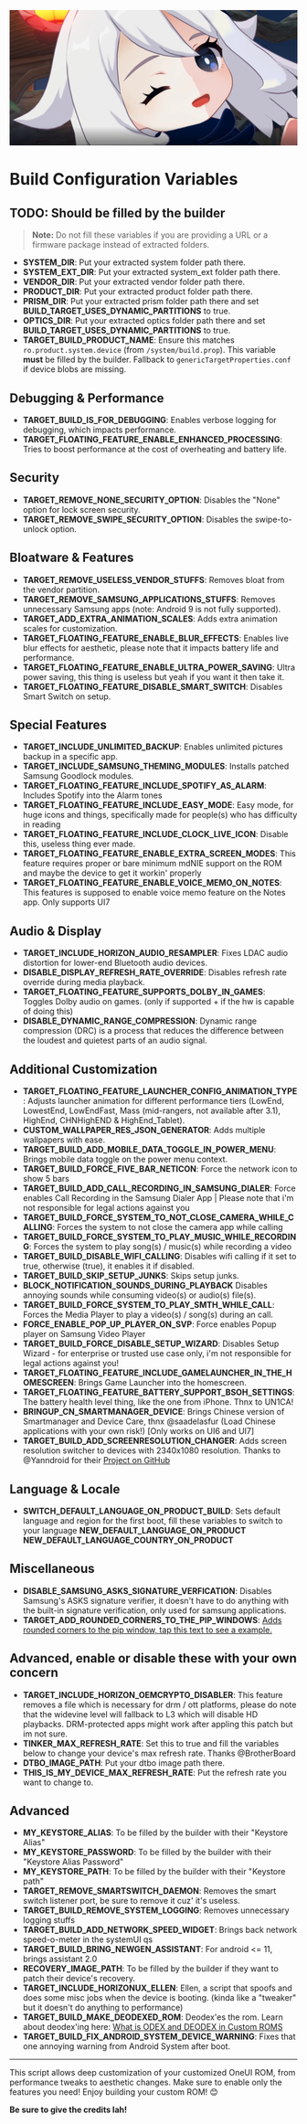 ![emergency_food_again](https://github.com/forsaken-heart24/i_dont_want_to_be_an_weirdo/blob/main/banner_images/emergency_food_again.png?raw=true)

# Build Configuration Variables

## TODO: Should be filled by the builder
> **Note:** Do not fill these variables if you are providing a URL or a firmware package instead of extracted folders.

- **SYSTEM_DIR**: Put your extracted system folder path there.
- **SYSTEM_EXT_DIR**: Put your extracted system_ext folder path there.
- **VENDOR_DIR**: Put your extracted vendor folder path there.
- **PRODUCT_DIR**: Put your extracted product folder path there.
- **PRISM_DIR**: Put your extracted prism folder path there and set **BUILD_TARGET_USES_DYNAMIC_PARTITIONS** to true.
- **OPTICS_DIR**: Put your extracted optics folder path there and set **BUILD_TARGET_USES_DYNAMIC_PARTITIONS** to true.
- **TARGET_BUILD_PRODUCT_NAME**: Ensure this matches `ro.product.system.device` (from `/system/build.prop`). This variable **must** be filled by the builder. Fallback to `genericTargetProperties.conf` if device blobs are missing.

## Debugging & Performance
- **TARGET_BUILD_IS_FOR_DEBUGGING**: Enables verbose logging for debugging, which impacts performance.
- **TARGET_FLOATING_FEATURE_ENABLE_ENHANCED_PROCESSING**: Tries to boost performance at the cost of overheating and battery life.

## Security
- **TARGET_REMOVE_NONE_SECURITY_OPTION**: Disables the "None" option for lock screen security. 
- **TARGET_REMOVE_SWIPE_SECURITY_OPTION**: Disables the swipe-to-unlock option.

## Bloatware & Features
- **TARGET_REMOVE_USELESS_VENDOR_STUFFS**: Removes bloat from the vendor partition.
- **TARGET_REMOVE_SAMSUNG_APPLICATIONS_STUFFS**: Removes unnecessary Samsung apps (note: Android 9 is not fully supported).
- **TARGET_ADD_EXTRA_ANIMATION_SCALES**: Adds extra animation scales for customization.
- **TARGET_FLOATING_FEATURE_ENABLE_BLUR_EFFECTS**: Enables live blur effects for aesthetic, please note that it impacts battery life and performance.
- **TARGET_FLOATING_FEATURE_ENABLE_ULTRA_POWER_SAVING**: Ultra power saving, this thing is useless but yeah if you want it then take it.
- **TARGET_FLOATING_FEATURE_DISABLE_SMART_SWITCH**: Disables Smart Switch on setup.

## Special Features
- **TARGET_INCLUDE_UNLIMITED_BACKUP**: Enables unlimited pictures backup in a specific app.
- **TARGET_INCLUDE_SAMSUNG_THEMING_MODULES**: Installs patched Samsung Goodlock modules.
- **TARGET_FLOATING_FEATURE_INCLUDE_SPOTIFY_AS_ALARM**: Includes Spotify into the Alarm tones
- **TARGET_FLOATING_FEATURE_INCLUDE_EASY_MODE**: Easy mode, for huge icons and things, specifically made for people(s) who has difficulty in reading
- **TARGET_FLOATING_FEATURE_INCLUDE_CLOCK_LIVE_ICON**: Disable this, useless thing ever made.
- **TARGET_FLOATING_FEATURE_ENABLE_EXTRA_SCREEN_MODES**: This feature requires proper or bare minimum mdNIE support on the ROM and maybe the device to get it workin' properly
- **TARGET_FLOATING_FEATURE_ENABLE_VOICE_MEMO_ON_NOTES**: This features is supposed to enable voice memo feature on the Notes app. Only supports UI7

## Audio & Display
- **TARGET_INCLUDE_HORIZON_AUDIO_RESAMPLER**: Fixes LDAC audio distortion for lower-end Bluetooth audio devices.
- **DISABLE_DISPLAY_REFRESH_RATE_OVERRIDE**: Disables refresh rate override during media playback.
- **TARGET_FLOATING_FEATURE_SUPPORTS_DOLBY_IN_GAMES**: Toggles Dolby audio on games. (only if supported + if the hw is capable of doing this)
- **DISABLE_DYNAMIC_RANGE_COMPRESSION**: Dynamic range compression (DRC) is a process that reduces the difference between the loudest and quietest parts of an audio signal.

## Additional Customization
- **TARGET_FLOATING_FEATURE_LAUNCHER_CONFIG_ANIMATION_TYPE**: Adjusts launcher animation for different performance tiers (LowEnd, LowestEnd, LowEndFast, Mass (mid-rangers, not available after 3.1), HighEnd, CHNHighEND & HighEnd_Tablet).
- **CUSTOM_WALLPAPER_RES_JSON_GENERATOR**: Adds multiple wallpapers with ease.
- **TARGET_BUILD_ADD_MOBILE_DATA_TOGGLE_IN_POWER_MENU**: Brings mobile data toggle on the power menu context.
- **TARGET_BUILD_FORCE_FIVE_BAR_NETICON**: Force the network icon to show 5 bars
- **TARGET_BUILD_ADD_CALL_RECORDING_IN_SAMSUNG_DIALER**: Force enables Call Recording in the Samsung Dialer App | Please note that i'm not responsible for legal actions against you
- **TARGET_BUILD_FORCE_SYSTEM_TO_NOT_CLOSE_CAMERA_WHILE_CALLING**: Forces the system to not close the camera app while calling
- **TARGET_BUILD_FORCE_SYSTEM_TO_PLAY_MUSIC_WHILE_RECORDING**: Forces the system to play song(s) / music(s) while recording a video
- **TARGET_BUILD_DISABLE_WIFI_CALLING**: Disables wifi calling if it set to true, otherwise (true), it enables it if disabled.
- **TARGET_BUILD_SKIP_SETUP_JUNKS**: Skips setup junks.
- **BLOCK_NOTIFICATION_SOUNDS_DURING_PLAYBACK** Disables annoying sounds while consuming video(s) or audio(s) file(s).
- **TARGET_BUILD_FORCE_SYSTEM_TO_PLAY_SMTH_WHILE_CALL**: Forces the Media Player to play a video(s) / song(s) during an call.
- **FORCE_ENABLE_POP_UP_PLAYER_ON_SVP**: Force enables Popup player on Samsung Video Player
- **TARGET_BUILD_FORCE_DISABLE_SETUP_WIZARD**: Disables Setup Wizard - for enterprise or trusted use case only, i'm not responsible for legal actions against you!
- **TARGET_FLOATING_FEATURE_INCLUDE_GAMELAUNCHER_IN_THE_HOMESCREEN**: Brings Game Launcher into the homescreen.
- **TARGET_FLOATING_FEATURE_BATTERY_SUPPORT_BSOH_SETTINGS**: The battery health level thing, like the one from iPhone. Thnx to UN1CA!
- **BRINGUP_CN_SMARTMANAGER_DEVICE**: Brings Chinese version of Smartmanager and Device Care, thnx @saadelasfur (Load Chinese applications with your own risk!) [Only works on UI6 and UI7]
- **TARGET_BUILD_ADD_SCREENRESOLUTION_CHANGER**: Adds screen resolution switcher to devices with 2340x1080 resolution. Thanks to @Yanndroid for their <a href="https://github.com/Yanndroid/ScreenResolution">Project on GitHub</a>

## Language & Locale
- **SWITCH_DEFAULT_LANGUAGE_ON_PRODUCT_BUILD**: Sets default language and region for the first boot, fill these variables to switch to your language **NEW_DEFAULT_LANGUAGE_ON_PRODUCT** **NEW_DEFAULT_LANGUAGE_COUNTRY_ON_PRODUCT**

## Miscellaneous 
- **DISABLE_SAMSUNG_ASKS_SIGNATURE_VERFICATION**: Disables Samsung's ASKS signature verifier, it doesn't have to do anything with the built-in signature verification, only used for samsung applications.
- **TARGET_ADD_ROUNDED_CORNERS_TO_THE_PIP_WINDOWS**: <a href="https://github.com/forsaken-heart24/i_dont_want_to_be_an_weirdo/blob/main/banner_images/rounded_corners_hux_ex.png">Adds rounded corners to the pip window, tap this text to see a example.</a>

## Advanced, enable or disable these with your own concern
- **TARGET_INCLUDE_HORIZON_OEMCRYPTO_DISABLER**: This feature removes a file which is necessary for drm / ott platforms, please do note that the widevine level will fallback to L3 which will disable HD playbacks. DRM-protected apps might work after appling this patch but im not sure.
- **TINKER_MAX_REFRESH_RATE**: Set this to true and fill the variables below to change your device's max refresh rate. Thanks @BrotherBoard
- **DTBO_IMAGE_PATH**: Put your dtbo image path there.
- **THIS_IS_MY_DEVICE_MAX_REFRESH_RATE**: Put the refresh rate you want to change to.

## Advanced
- **MY_KEYSTORE_ALIAS**: To be filled by the builder with their "Keystore Alias"
- **MY_KEYSTORE_PASSWORD**: To be filled by the builder with their "Keystore Alias Password"
- **MY_KEYSTORE_PATH**: To be filled by the builder with their "Keystore path"
- **TARGET_REMOVE_SMARTSWITCH_DAEMON**: Removes the smart switch listener port, be sure to remove it cuz' it's useless.
- **TARGET_BUILD_REMOVE_SYSTEM_LOGGING**: Removes unnecessary logging stuffs
- **TARGET_BUILD_ADD_NETWORK_SPEED_WIDGET**: Brings back network speed-o-meter in the systemUI qs 
- **TARGET_BUILD_BRING_NEWGEN_ASSISTANT**: For android <= 11, brings assistant 2.0
- **RECOVERY_IMAGE_PATH**: To be filled by the builder if they want to patch their device's recovery.
- **TARGET_INCLUDE_HORIZONUX_ELLEN**: Ellen, a script that spoofs and does some misc jobs when the device is booting. (kinda like a "tweaker" but it doesn't do anything to performance)
- **TARGET_BUILD_MAKE_DEODEXED_ROM**: Deodex'es the rom. Learn about deodex'ing here: <a href="https://xdaforums.com/t/complete-guide-what-is-odex-and-deodex-rom.2200349">What is ODEX and DEODEX in Custom ROMS</a>
- **TARGET_BUILD_FIX_ANDROID_SYSTEM_DEVICE_WARNING**: Fixes that one annoying warning from Android System after boot.

---

This script allows deep customization of your customized OneUI ROM, from performance tweaks to aesthetic changes. Make sure to enable only the features you need! Enjoy building your custom ROM! 😊

**Be sure to give the credits lah!**